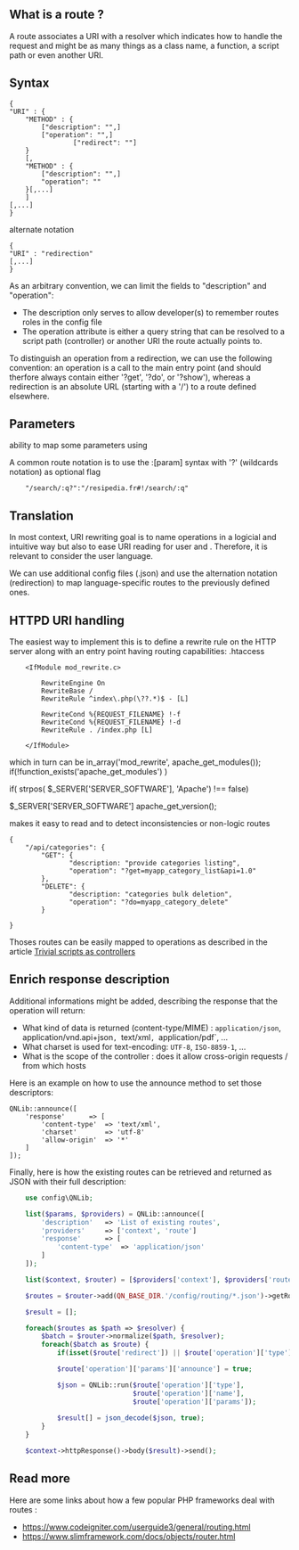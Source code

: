 
## What is a route ?
A route associates a URI with a resolver which indicates how to handle the request and might be as many things as a class name, a function, a script path or even another URI.


## Syntax
```
{
"URI" : {
	"METHOD" : {
		["description": "",]
		["operation": "",]
                ["redirect": ""]
	}
	[,
	"METHOD" : {
		["description": "",]
		"operation": ""
	}[,...]	
	]
[,...]
}
```

alternate notation
``` 
{
"URI" : "redirection"
[,...]
}
```

As an arbitrary convention, we can limit the fields to "description" and "operation":

* The description only serves to allow developer(s) to remember routes roles in the config file
* The operation attribute is either a query string that can be resolved to a script path (controller) or another URI the route actually points to.

To distinguish an operation from a redirection, we can use the following convention: 
an operation is a call to the main entry point (and should therfore always contain either '?get', '?do', or '?show'), whereas a redirection is an absolute URL (starting with a '/') to a route defined elsewhere.
	


## Parameters
ability to map some parameters using 

A common route notation is to use the :[param] syntax with '?' (wildcards notation) as optional flag
```
    "/search/:q?":"/resipedia.fr#!/search/:q"
```

## Translation

In most context, URI rewriting goal is to name operations in a logicial and intuitive way but also to ease URI reading for user and .
Therefore, it is relevant to consider the user language.

We can use additional config files (.json) and use the alternation notation (redirection) to map language-specific routes to the previously defined ones.

## HTTPD URI handling

The easiest way to implement this is to define a rewrite rule on the HTTP server along with an entry point having routing capabilities:
.htaccess
```
    <IfModule mod_rewrite.c>

        RewriteEngine On
        RewriteBase /
        RewriteRule ^index\.php(\??.*)$ - [L]

        RewriteCond %{REQUEST_FILENAME} !-f
        RewriteCond %{REQUEST_FILENAME} !-d
        RewriteRule . /index.php [L]

    </IfModule>
```

which in turn can be in_array('mod_rewrite', apache_get_modules());
if(!function_exists('apache_get_modules') )

if( strpos( $_SERVER['SERVER_SOFTWARE'], 'Apache') !== false) 

$_SERVER['SERVER_SOFTWARE']
apache_get_version();

makes it easy to read and to detect inconsistencies or non-logic routes
```
{
    "/api/categories": {
        "GET": {
               "description: "provide categories listing",
               "operation": "?get=myapp_category_list&api=1.0"
        },
        "DELETE": {
               "description: "categories bulk deletion",
               "operation": "?do=myapp_category_delete"
        }

}
```


Thoses routes can be easily mapped to operations as described in the article [Trivial scripts as controllers](dev/articles/trivial-script-as-controller/)


## Enrich response description

Additional informations might be added, describing the response that the operation will return: 

* What kind of data is returned (content-type/MIME) : `application/json`, application/vnd.api+json`, `text/xml`, `application/pdf`, ...
* What charset is used for text-encoding: `UTF-8`, `ISO-8859-1`, ...
* What is the scope of the controller : does it allow cross-origin requests / from which hosts


Here is an example on how to use the announce method to set those descriptors: 
```
QNLib::announce([
    'response'      => [
        'content-type'  => 'text/xml',
        'charset'       => 'utf-8'
        'allow-origin'  => '*'
    ]
]);
```


Finally, here is how the existing routes can be retrieved and returned as JSON with their full description:

```php
    use config\QNLib;

    list($params, $providers) = QNLib::announce([
        'description'   => 'List of existing routes',
        'providers'     => ['context', 'route'] 
        'response'      => [
            'content-type'  => 'application/json'
        ]
    ]);

    list($context, $router) = [$providers['context'], $providers['route']];

    $routes = $router->add(QN_BASE_DIR.'/config/routing/*.json')->getRoutes();

    $result = [];

    foreach($routes as $path => $resolver) {
        $batch = $router->normalize($path, $resolver);
        foreach($batch as $route) {
            if(isset($route['redirect']) || $route['operation']['type'] == 'show') continue;

            $route['operation']['params']['announce'] = true;

            $json = QNLib::run($route['operation']['type'], 
                               $route['operation']['name'], 
                               $route['operation']['params']);
            
            $result[] = json_decode($json, true);
        }
    }

    $context->httpResponse()->body($result)->send();
``` 

## Read more
Here are some links about how a few popular PHP frameworks deal with routes :
* https://www.codeigniter.com/userguide3/general/routing.html
* https://www.slimframework.com/docs/objects/router.html
